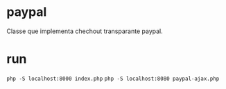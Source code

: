# paypal

Classe que implementa chechout transparante paypal.

# run
```php -S localhost:8000 index.php```
```php -S localhost:8080 paypal-ajax.php```
